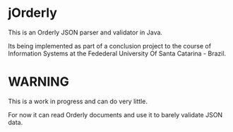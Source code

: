 jOrderly
========

This is an Orderly JSON parser and validator in Java.

Its being implemented as part of a conclusion project to the course of Information
Systems at the Fedederal University Of Santa Catarina - Brazil.

WARNING
=======

This is a work in progress and can do very little.

For now it can read Orderly documents and use it to barely validate JSON data.

